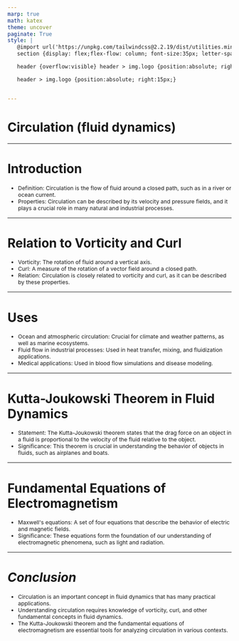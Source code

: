 ```yaml
---
marp: true
math: katex
theme: uncover
paginate: True
style: |
   @import url('https://unpkg.com/tailwindcss@2.2.19/dist/utilities.min.css');
   section {display: flex;flex-flow: column; font-size:35px; letter-spacing:1.4px;}

   header {overflow:visible} header > img.logo {position:absolute; right:15px;}

   header > img.logo {position:absolute; right:15px;}


---
```

<!-- backgroundImage: url('backgrounds/aaabstract (6).png') -->
<!-- _class: lead -->

 # Circulation (fluid dynamics)

---
<style scoped>p,li {font-size:0.92em}</style>

 # Introduction
- Definition: Circulation is the flow of fluid around a closed path, such as in a river or ocean current.
- Properties: Circulation can be described by its velocity and pressure fields, and it plays a crucial role in many natural and industrial processes.


---
<style scoped>p,li {font-size:0.88em}</style>

 # Relation to Vorticity and Curl
- Vorticity: The rotation of fluid around a vertical axis.
- Curl: A measure of the rotation of a vector field around a closed path.
- Relation: Circulation is closely related to vorticity and curl, as it can be described by these properties.


---
<style scoped>p,li {font-size:0.88em}</style>

 # Uses
- Ocean and atmospheric circulation: Crucial for climate and weather patterns, as well as marine ecosystems.
- Fluid flow in industrial processes: Used in heat transfer, mixing, and fluidization applications.
- Medical applications: Used in blood flow simulations and disease modeling.


---
<style scoped>p,li {font-size:0.92em}</style>

 # Kutta-Joukowski Theorem in Fluid Dynamics

- Statement: The Kutta-Joukowski theorem states that the drag force on an object in a fluid is proportional to the velocity of the fluid relative to the object.
- Significance: This theorem is crucial in understanding the behavior of objects in fluids, such as airplanes and boats.

---
<style scoped>p,li {font-size:0.92em}</style>

 # Fundamental Equations of Electromagnetism

- Maxwell's equations: A set of four equations that describe the behavior of electric and magnetic fields.
- Significance: These equations form the foundation of our understanding of electromagnetic phenomena, such as light and radiation.

---
<style scoped>p,li {font-size:0.88em}</style>

 # _Conclusion_

- Circulation is an important concept in fluid dynamics that has many practical applications.
- Understanding circulation requires knowledge of vorticity, curl, and other fundamental concepts in fluid dynamics.
- The Kutta-Joukowski theorem and the fundamental equations of electromagnetism are essential tools for analyzing circulation in various contexts.